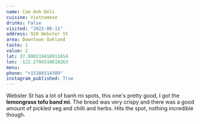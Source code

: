```yaml
---
name: Cam Anh Deli
cuisine: Vietnamese
drinks: False
visited: "2022-08-11"
address: 920 Webster St
area: Downtown Oakland
taste: 1
value: 2
lat: 37.800210418911654
lon: -122.2704510618263
menu: 
phone: "+15104514389"
instagram_published: True
---
```


Webster St has a lot of banh mi spots, this one's pretty good, I got the **lemongrass tofu band mi**. The bread was very crispy and there was a good amount of pickled veg and chilli and herbs. Hits the spot, nothing incredible though.
